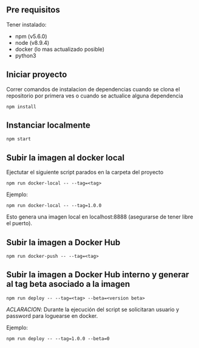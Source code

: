
 
## Pre requisitos 

Tener instalado:
- npm (v5.6.0)
- node (v8.9.4)
- docker (lo mas actualizado posible)
- python3

## Iniciar proyecto

Correr comandos de instalacion de dependencias cuando se clona el repositorio por primera ves o cuando se actualice alguna dependencia

	npm install
	
## Instanciar localmente

	npm start

  
## Subir la imagen al docker local

Ejectutar el siguiente script parados en la carpeta del proyecto
 
	npm run docker-local -- --tag=<tag>

Ejemplo: 
		
	npm run docker-local -- --tag=1.0.0

Esto genera una imagen local en localhost:8888 (asegurarse de tener libre el puerto). 

## Subir la imagen a Docker Hub

	npm run docker-push -- --tag=<tag>

## Subir la imagen a Docker Hub interno y generar al tag beta asociado a la imagen

	npm run deploy -- --tag=<tag> --beta=<version beta>


*ACLARACION*: Durante la ejecución del script se solicitaran usuario y password para loguearse en docker.

Ejemplo:
		
	npm run deploy -- --tag=1.0.0 --beta=0


        
        

		
